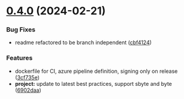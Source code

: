 # [0.4.0](https://github.com/JonasSchubert/TimeSpan.Xt/compare/v0.3.1...v0.4.0) (2024-02-21)


### Bug Fixes

* readme refactored to be branch independent ([cbf4124](https://github.com/JonasSchubert/TimeSpan.Xt/commit/cbf4124e8cbe21c8e80ac7965578c4f3ac6a4d0c))


### Features

* dockerfile for CI, azure pipeline definition, signing only on release ([3cf735e](https://github.com/JonasSchubert/TimeSpan.Xt/commit/3cf735ee3e205ba9089c7ded4d5755a380264400))
* **project:** update to latest best practices, support sbyte and byte ([6902daa](https://github.com/JonasSchubert/TimeSpan.Xt/commit/6902daaff10a3a3a7311164569eebfee4002cb59))
